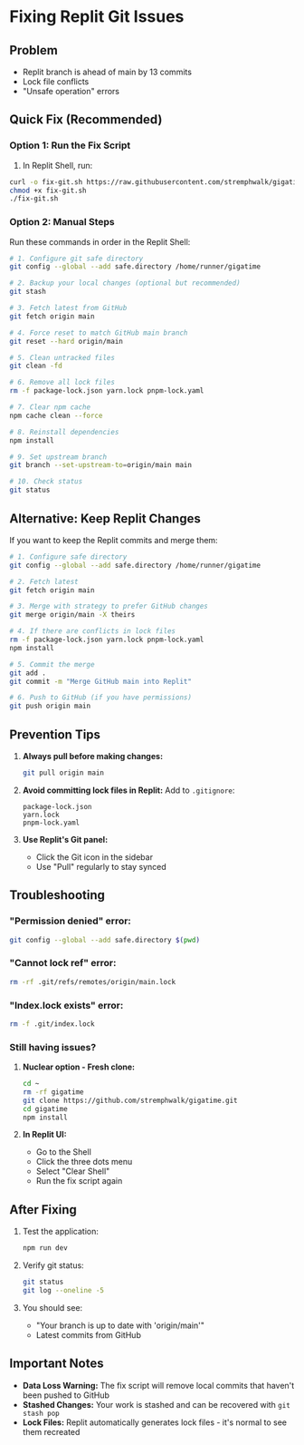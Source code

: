 # Fixing Replit Git Issues

## Problem
- Replit branch is ahead of main by 13 commits
- Lock file conflicts
- "Unsafe operation" errors

## Quick Fix (Recommended)

### Option 1: Run the Fix Script
1. In Replit Shell, run:
```bash
curl -o fix-git.sh https://raw.githubusercontent.com/stremphwalk/gigatime/main/fix-replit-git.sh
chmod +x fix-git.sh
./fix-git.sh
```

### Option 2: Manual Steps
Run these commands in order in the Replit Shell:

```bash
# 1. Configure git safe directory
git config --global --add safe.directory /home/runner/gigatime

# 2. Backup your local changes (optional but recommended)
git stash

# 3. Fetch latest from GitHub
git fetch origin main

# 4. Force reset to match GitHub main branch
git reset --hard origin/main

# 5. Clean untracked files
git clean -fd

# 6. Remove all lock files
rm -f package-lock.json yarn.lock pnpm-lock.yaml

# 7. Clear npm cache
npm cache clean --force

# 8. Reinstall dependencies
npm install

# 9. Set upstream branch
git branch --set-upstream-to=origin/main main

# 10. Check status
git status
```

## Alternative: Keep Replit Changes

If you want to keep the Replit commits and merge them:

```bash
# 1. Configure safe directory
git config --global --add safe.directory /home/runner/gigatime

# 2. Fetch latest
git fetch origin main

# 3. Merge with strategy to prefer GitHub changes
git merge origin/main -X theirs

# 4. If there are conflicts in lock files
rm -f package-lock.json yarn.lock pnpm-lock.yaml
npm install

# 5. Commit the merge
git add .
git commit -m "Merge GitHub main into Replit"

# 6. Push to GitHub (if you have permissions)
git push origin main
```

## Prevention Tips

1. **Always pull before making changes:**
   ```bash
   git pull origin main
   ```

2. **Avoid committing lock files in Replit:**
   Add to `.gitignore`:
   ```
   package-lock.json
   yarn.lock
   pnpm-lock.yaml
   ```

3. **Use Replit's Git panel:**
   - Click the Git icon in the sidebar
   - Use "Pull" regularly to stay synced

## Troubleshooting

### "Permission denied" error:
```bash
git config --global --add safe.directory $(pwd)
```

### "Cannot lock ref" error:
```bash
rm -rf .git/refs/remotes/origin/main.lock
```

### "Index.lock exists" error:
```bash
rm -f .git/index.lock
```

### Still having issues?
1. **Nuclear option - Fresh clone:**
   ```bash
   cd ~
   rm -rf gigatime
   git clone https://github.com/stremphwalk/gigatime.git
   cd gigatime
   npm install
   ```

2. **In Replit UI:**
   - Go to the Shell
   - Click the three dots menu
   - Select "Clear Shell"
   - Run the fix script again

## After Fixing

1. Test the application:
   ```bash
   npm run dev
   ```

2. Verify git status:
   ```bash
   git status
   git log --oneline -5
   ```

3. You should see:
   - "Your branch is up to date with 'origin/main'"
   - Latest commits from GitHub

## Important Notes

- **Data Loss Warning:** The fix script will remove local commits that haven't been pushed to GitHub
- **Stashed Changes:** Your work is stashed and can be recovered with `git stash pop`
- **Lock Files:** Replit automatically generates lock files - it's normal to see them recreated